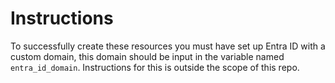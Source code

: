 # Instructions

To successfully create these resources you must have set up Entra ID with a custom domain, this domain should be input in the variable named `entra_id_domain`. Instructions for this is outside the scope of this repo.